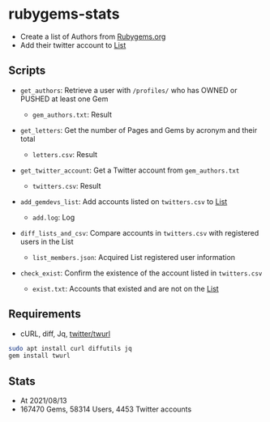# rubygems-stats

- Create a list of Authors from [Rubygems.org](https://rubygems.org)
- Add their twitter account to [List](https://twitter.com/i/lists/1428185251101036545)

## Scripts

- `get_authors`: Retrieve a user with `/profiles/` who has OWNED or PUSHED at least one Gem

  - `gem_authors.txt`: Result

- `get_letters`: Get the number of Pages and Gems by acronym and their total

  - `letters.csv`: Result

- `get_twitter_account`: Get a Twitter account from `gem_authors.txt`

  - `twitters.csv`: Result

- `add_gemdevs_list`: Add accounts listed on `twitters.csv` to [List](https://twitter.com/i/lists/1428185251101036545)

  - `add.log`: Log

- `diff_lists_and_csv`: Compare accounts in `twitters.csv` with registered users in the List

  - `list_members.json`: Acquired List registered user information

- `check_exist`: Confirm the existence of the account listed in `twitters.csv`
  - `exist.txt`: Accounts that existed and are not on the [List](https://twitter.com/i/lists/1428185251101036545)

## Requirements

- cURL, diff, Jq, [twitter/twurl](https://github.com/twitter/twurl)

```bash
sudo apt install curl diffutils jq
gem install twurl
```

## Stats

- At 2021/08/13
- 167470 Gems, 58314 Users, 4453 Twitter accounts
